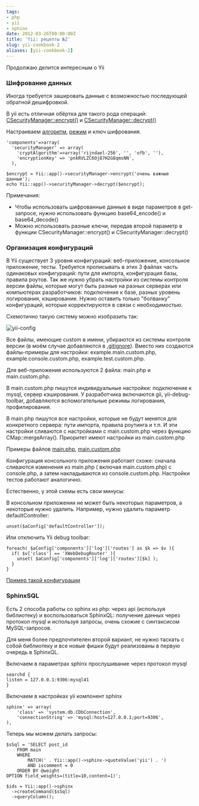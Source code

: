 ```yaml
---
tags:
- php
- yii
- sphinx
date: 2012-03-26T00:00:00Z
title: 'Yii: рецепты №2'
slug: yii-cookbook-2
aliases: [yii-cookbook-2]
---
```


Продолжаю делится интересным о Yii

### Шифрование данных

Иногда требуется зашировать данные с возможностью последующей обратной дешифровкой.

В yii есть отличная обёртка для такого рода операций: [CSecurityManager::encrypt()](http://www.yiiframework.com/doc/api/1.1/CSecurityManager#encrypt-detail) и [CSecurityManager::decrypt()](http://www.yiiframework.com/doc/api/1.1/CSecurityManager#decrypt-detail)

Настраиваем [алгоритм](http://ru.wikipedia.org/wiki/Advanced_Encryption_Standard), [режим](http://ru.wikipedia.org/wiki/%D0%A0%D0%B5%D0%B6%D0%B8%D0%BC_%D1%88%D0%B8%D1%84%D1%80%D0%BE%D0%B2%D0%B0%D0%BD%D0%B8%D1%8F) и ключ шифрования.

<!--more-->

```
'components'=>array(
  'securityManager' => array(
    'cryptAlgorithm'=>array('rijndael-256', '', 'ofb', ''),
    'encryptionKey' => 'pnkRVLZC6Oj87H2G8qmsNN',
  ),
```

```
$encrypt = Yii::app()->securityManager->encrypt('очень важные данные');
echo Yii::app()->securityManager->decrypt($encrypt);
```

Примечания:

* Чтобы использовать шифрованные данные в виде параметров в get-запросе, нужно использовать функцию base64_encode() и base64_decode()
* Можно использовать разные ключи, передав второй параметр в функции CSecurityManager::encrypt() и CSecurityManager::decrypt()


### Организация конфигураций

В Yii существует 3 уровня конфигураций: веб-приложение, консольное приложение, тесты. Требуется прописывать в этих 3 файлах часть одинаковых конфигураций: пути для импорта, конфигурация базы, правила роутов. Так же нужно убрать настройки из системы контроля версии файлы, которые могут быть разные на разных серверах или компьютерах разработчиков: подключение к базе, разных уровень логирования, кэширование. Нужно оставить только "болванку" конфигураций, которые корректируются в связи с необходимостью.

Схемотично такую систему можно изобразить так:

![yii-config](/images/yii-config.png)

Все файлы, имеющие custom в имени, убираются из системы контроля версии (в моём случае добавляются в [.gitignore](https://github.com/stamm/yii.blog/blob/master/.gitignore)). Вместо них создаются файлы-примеры для настройки: example.main.custom.php, example.console.custom.php, example.test.custom.php.

Для веб-приложения используются 2 файла: main.php и main.custom.php.

В main.custom.php пишутся индивидуальные настройки: подключение к mysql, сервер кэширования. У разработчика включаются gii, yii-debug-toolbar, добавляются вспомогательные режимы логирования, профилирования.

В main.php пишутся все настройки, которые не будут менятся для конкретного сервера: пути импорта, правила роутинга и т.п. И эти настройки сливаются с настройками с main.custom.php через функцию CMap::mergeArray(). Приоритет имеют настройки из main.custom.php

Примеры файлов [main.php](https://github.com/stamm/yii.blog/blob/master/src/protected/config/main.php), [main.custom.php](https://github.com/Stamm/yii.blog/blob/master/src/protected/config/example.main.custom.php)

Конфигурация консольного приложения работает схоже: сначала сливаются изменения из main.php ( включая main.custom.php) c console.php, а затем накладываются из console.custom.php. Настройки тестов работают аналогично.

Естественно, у этой схемы есть свои минусы:

В консольном приложении не может быть некоторых параметров, а некоторые нужно удалить. Например, нужно удалить параметр defaultController:

```
unset($aConfig['defaultController']);
```

Или отключить Yii debug toolbar:

```
foreach( $aConfig['components']['log']['routes'] as $k => $v ){
  if( $v['class'] == 'XWebDebugRouter' ){
    unset( $aConfig['components']['log']['routes'][$k] );
  }
}
```

[Пример такой конфигурации](https://github.com/Stamm/yii.blog/tree/master/src/protected/config)


### SphinxSQL

Есть 2 способа работы со sphinx из php: через api (используя библиотеку) и воспользоваться SphinxQL: получение данных через протокол mysql и используя запросы, очень схожие с синтаксисом MySQL-запросов.

Для меня более предпочтителен второй вариант, не нужно таскать с собой библиотеку и все новые фишки будут реализованы в первую очередь в SphinxQL.

Включаем в параметрах sphinx прослушивание через протокол mysql

```
searchd {
listen = 127.0.0.1:9306:mysql41
}
```

Включаем в настройках yii компонент sphinx

```
sphinx' => array(
    'class' => 'system.db.CDbConnection',
    'connectionString' => 'mysql:host=127.0.0.1;port=9306',
),
```

Теперь мы можем делать запросы:

```
$sSql = 'SELECT post_id
    FROM main
    WHERE
        MATCH(' . Yii::app()->sphinx->quoteValue('yii') . ')
        AND iscomment = 0
    ORDER BY @weight
OPTION field_weights=(title=10,content=1)';

$ids = Yii::app()->sphinx
  ->createCommand($sSql)
  ->queryColumn();
```
